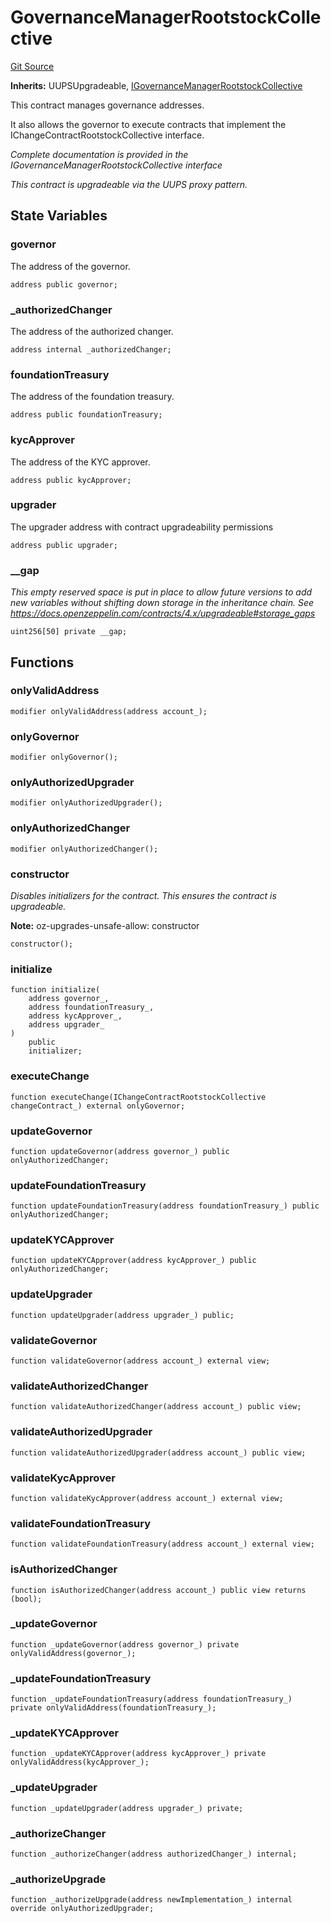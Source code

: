 # GovernanceManagerRootstockCollective
[Git Source](https://github.com/RootstockCollective/collective-rewards-sc/blob/99cb2d8ed5962fe0d1a12a5277c2e7b1068aeff8/src/governance/GovernanceManagerRootstockCollective.sol)

**Inherits:**
UUPSUpgradeable, [IGovernanceManagerRootstockCollective](/src/interfaces/IGovernanceManagerRootstockCollective.sol/interface.IGovernanceManagerRootstockCollective.md)

This contract manages governance addresses.

It also allows the governor to execute contracts that implement the IChangeContractRootstockCollective
interface.

*Complete documentation is provided in the IGovernanceManagerRootstockCollective interface*

*This contract is upgradeable via the UUPS proxy pattern.*


## State Variables
### governor
The address of the governor.


```solidity
address public governor;
```


### _authorizedChanger
The address of the authorized changer.


```solidity
address internal _authorizedChanger;
```


### foundationTreasury
The address of the foundation treasury.


```solidity
address public foundationTreasury;
```


### kycApprover
The address of the KYC approver.


```solidity
address public kycApprover;
```


### upgrader
The upgrader address with contract upgradeability permissions


```solidity
address public upgrader;
```


### __gap
*This empty reserved space is put in place to allow future versions to add new
variables without shifting down storage in the inheritance chain.
See https://docs.openzeppelin.com/contracts/4.x/upgradeable#storage_gaps*


```solidity
uint256[50] private __gap;
```


## Functions
### onlyValidAddress


```solidity
modifier onlyValidAddress(address account_);
```

### onlyGovernor


```solidity
modifier onlyGovernor();
```

### onlyAuthorizedUpgrader


```solidity
modifier onlyAuthorizedUpgrader();
```

### onlyAuthorizedChanger


```solidity
modifier onlyAuthorizedChanger();
```

### constructor

*Disables initializers for the contract. This ensures the contract is upgradeable.*

**Note:**
oz-upgrades-unsafe-allow: constructor


```solidity
constructor();
```

### initialize


```solidity
function initialize(
    address governor_,
    address foundationTreasury_,
    address kycApprover_,
    address upgrader_
)
    public
    initializer;
```

### executeChange


```solidity
function executeChange(IChangeContractRootstockCollective changeContract_) external onlyGovernor;
```

### updateGovernor


```solidity
function updateGovernor(address governor_) public onlyAuthorizedChanger;
```

### updateFoundationTreasury


```solidity
function updateFoundationTreasury(address foundationTreasury_) public onlyAuthorizedChanger;
```

### updateKYCApprover


```solidity
function updateKYCApprover(address kycApprover_) public onlyAuthorizedChanger;
```

### updateUpgrader


```solidity
function updateUpgrader(address upgrader_) public;
```

### validateGovernor


```solidity
function validateGovernor(address account_) external view;
```

### validateAuthorizedChanger


```solidity
function validateAuthorizedChanger(address account_) public view;
```

### validateAuthorizedUpgrader


```solidity
function validateAuthorizedUpgrader(address account_) public view;
```

### validateKycApprover


```solidity
function validateKycApprover(address account_) external view;
```

### validateFoundationTreasury


```solidity
function validateFoundationTreasury(address account_) external view;
```

### isAuthorizedChanger


```solidity
function isAuthorizedChanger(address account_) public view returns (bool);
```

### _updateGovernor


```solidity
function _updateGovernor(address governor_) private onlyValidAddress(governor_);
```

### _updateFoundationTreasury


```solidity
function _updateFoundationTreasury(address foundationTreasury_) private onlyValidAddress(foundationTreasury_);
```

### _updateKYCApprover


```solidity
function _updateKYCApprover(address kycApprover_) private onlyValidAddress(kycApprover_);
```

### _updateUpgrader


```solidity
function _updateUpgrader(address upgrader_) private;
```

### _authorizeChanger


```solidity
function _authorizeChanger(address authorizedChanger_) internal;
```

### _authorizeUpgrade


```solidity
function _authorizeUpgrade(address newImplementation_) internal override onlyAuthorizedUpgrader;
```

